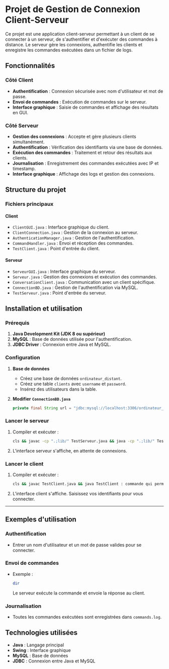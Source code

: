 # Projet de Gestion de Connexion Client-Serveur

Ce projet est une application client-serveur permettant à un client de se connecter à un serveur, de s'authentifier et d'exécuter des commandes à distance. Le serveur gère les connexions, authentifie les clients et enregistre les commandes exécutées dans un fichier de logs.


## Fonctionnalités

### Côté Client

- **Authentification** : Connexion sécurisée avec nom d'utilisateur et mot de passe.
- **Envoi de commandes** : Exécution de commandes sur le serveur.
- **Interface graphique** : Saisie de commandes et affichage des résultats en GUI.

### Côté Serveur

- **Gestion des connexions** : Accepte et gère plusieurs clients simultanément.
- **Authentification** : Vérification des identifiants via une base de données.
- **Exécution des commandes** : Traitement et retour des résultats aux clients.
- **Journalisation** : Enregistrement des commandes exécutées avec IP et timestamp.
- **Interface graphique** : Affichage des logs et gestion des connexions.

## **Structure du projet**

### **Fichiers principaux**

#### **Client**

- `ClientGUI.java` : Interface graphique du client.
- `ClientConnection.java` : Gestion de la connexion au serveur.
- `AuthenticationManager.java` : Gestion de l'authentification.
- `CommandHandler.java` : Envoi et réception des commandes.
- `TestClient.java` : Point d'entrée du client.

#### **Serveur**

- `ServeurGUI.java` : Interface graphique du serveur.
- `Serveur.java` : Gestion des connexions et exécution des commandes.
- `ConversationClient.java` : Communication avec un client spécifique.
- `ConnectionBD.java` : Gestion de l'authentification via MySQL.
- `TestServeur.java` : Point d'entrée du serveur.


## **Installation et utilisation**

### **Prérequis**

1. **Java Development Kit (JDK 8 ou supérieur)**
2. **MySQL** : Base de données utilisée pour l'authentification.
3. **JDBC Driver** : Connexion entre Java et MySQL.

### **Configuration**

1. **Base de données**

   - Créez une base de données `ordinateur_distant`.
   - Créez une table `clients` avec `username` et `password`.
   - Insérez des utilisateurs dans la table.

2. **Modifier**
**`ConnectionBD.java`**

   ```java
   private final String url = "jdbc:mysql://localhost:3306/ordinateur_distant";
   ```

### **Lancer le serveur**

1. Compiler et exécuter :
   ```bash
   cls && javac -cp ".;lib/" TestServeur.java && java -cp ".;lib/" TestServeur : commande qui permet d'executer le serveur
   ```
2. L'interface serveur s'affiche, en attente de connexions.

### **Lancer le client**

1. Compiler et exécuter :
   ```bash
   cls && javac TestClient.java && java TestClient : commande qui permet d'executer le client
   ```
2. L'interface client s'affiche. Saisissez vos identifiants pour vous connecter.

---

## **Exemples d'utilisation**

### **Authentification**

- Entrer un nom d'utilisateur et un mot de passe valides pour se connecter.

### **Envoi de commandes**

- Exemple :
  ```bash
  dir
  ```
  Le serveur exécute la commande et envoie la réponse au client.

### **Journalisation**

- Toutes les commandes exécutées sont enregistrées dans `commands.log`.


## **Technologies utilisées**

- **Java** : Langage principal
- **Swing** : Interface graphique
- **MySQL** : Base de données
- **JDBC** : Connexion entre Java et MySQL




